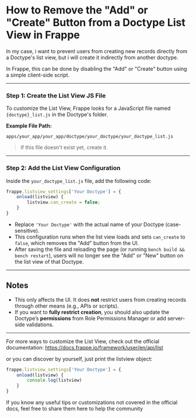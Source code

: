 # How to Remove the "Add" or "Create" Button from a Doctype List View in Frappe

In my case, i want to prevent users from creating new records directly from a Doctype's list view, but i will create it indirectly from another doctype.

In Frappe, this can be done by disabling the "Add" or "Create" button using a simple client-side script.

---

### Step 1: Create the List View JS File

To customize the List View, Frappe looks for a JavaScript file named `{doctype}_list.js` in the Doctype's folder.

**Example File Path:**

```
apps/your_app/your_app/doctype/your_doctype/your_doctype_list.js
```

> If this file doesn't exist yet, create it.

---

### Step 2: Add the List View Configuration

Inside the `your_doctype_list.js` file, add the following code:

```js
frappe.listview_settings['Your Doctype'] = {
    onload(listview) {
        listview.can_create = false;
    }
}
```

- Replace `'Your Doctype'` with the actual name of your Doctype (case-sensitive).
- This configuration runs when the list view loads and sets `can_create` to `false`, which removes the "Add" button from the UI.
- After saving the file and reloading the page (or running `bench build && bench restart`), users will no longer see the "Add" or "New" button on the list view of that Doctype.
---

## Notes

- This only affects the UI. It does **not** restrict users from creating records through other means (e.g., APIs or scripts).
- If you want to **fully restrict creation**, you should also update the Doctype’s **permissions** from Role Permissions Manager or add server-side validations.

---

For more ways to customize the List View, check out the official documentation:
https://docs.frappe.io/framework/user/en/api/list

or you can discover by yourself, just print the listview object:
```js
frappe.listview_settings['Your Doctype'] = {
    onload(listview) {
        console.log(listview)
    }
}
```

If you know any useful tips or customizations not covered in the official docs, feel free to share them here to help the community

